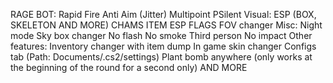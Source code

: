 RAGE BOT:
Rapid Fire
Anti Aim (Jitter) 
Multipoint
PSilent
Visual:
ESP (BOX, SKELETON AND MORE)
CHAMS
ITEM ESP
FLAGS
FOV changer
Misc:
Night mode
Sky box changer
No flash
No smoke
Third person
No impact
Other features:
Inventory changer with item dump
In game skin changer
Configs tab (Path: Documents/.cs2/settings)
Plant bomb anywhere (only works at the beginning of the round for a second only)
AND MORE
